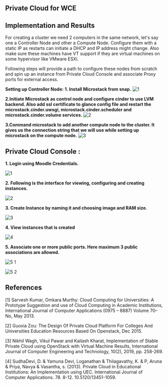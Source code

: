 ## Private Cloud for WCE

## Implementation and Results
  For creating a cluster we need 2 computers in the same network, let's say one a Controller Node and other a Compute Node. Configure them with a static IP as restarts can initiate a DHCP and IP address might change. Also make sure these machines have VT support if they are virtual machines on some hypervisor like VMware ESXi.

Following steps will provide a path to configure these nodes from scratch and spin up an instance from Private Cloud Console and associate Proxy ports for external access. 

**Setting up Controller Node:**
  **1. Install Microstack from snap.**
    ![1](https://github.com/Om-Khairnar/WCE-Private-Cloud-main/assets/143726540/c57f32ad-ecb0-419a-be40-68094eab1508)
      
  **2.Initiate Microstack as control node and configure cinder to use LVM backend. Also add ssl certificate to glance config file and restart the microstack.cinder.uwsgi, microstack.cinder.scheduler and microstack.cinder.volume services.**
    ![2](https://github.com/Om-Khairnar/WCE-Private-Cloud-main/assets/143726540/a74ad9d1-8f13-4603-a0ba-41f57d9ca2a0)
     
  **3.Command microstack to add another compute node to the cluster. It gives us the connection string that we will use while setting up microstack on the compute node.**
    ![3](https://github.com/Om-Khairnar/WCE-Private-Cloud-main/assets/143726540/001cf49a-1011-440a-8c6e-0c3a715c6139)

## Private Cloud Console :
   **1. Login using Moodle Credentials.**
   
   ![1](https://github.com/Om-Khairnar/WCE-Private-Cloud-main/assets/143726540/d11ffb8e-5a75-4e53-af47-68c80131bf7e)

   **2. Following is the interface for viewing, configuring and creating instances.**
   
   ![2](https://github.com/Om-Khairnar/WCE-Private-Cloud-main/assets/143726540/f55cc197-7e3b-46f0-b66f-6aa622625f39)

   **3. Create Instance by naming it and choosing image and RAM size.**

   ![3](https://github.com/Om-Khairnar/WCE-Private-Cloud-main/assets/143726540/9a54820a-a1c6-4f6f-9e69-087e9fd2c62b)

   **4. View instances that is created**
     
  ![4](https://github.com/Om-Khairnar/WCE-Private-Cloud-main/assets/143726540/027c217e-2d55-469a-9c34-1f277e387e92)
     
   **5. Associate one or more public ports. Here maximum 3 public associations are allowed.**
   
   ![5 1](https://github.com/Om-Khairnar/WCE-Private-Cloud-main/assets/143726540/2d667dcd-3c2c-445a-804d-2897c94609d4)
      
  ![5 2](https://github.com/Om-Khairnar/WCE-Private-Cloud-main/assets/143726540/2b9d69c1-3567-43a5-b786-ab85c039e9a0)

## References  
  [1] Sarvesh Kumar, Omkara Murthy: Cloud Computing for Universities: A Prototype
      Suggestion and use of Cloud Computing in Academic Institutions, International Journal
      of Computer Applications (0975 – 8887) Volume 70– No, May 2013.
    
  [2] Guoxia Zou: The Design Of Private Cloud Platform For Colleges And Universities
      Education Resources Based On Openstack, Dec 2015.
      
  [3] Nikhil Wagh, Vikul Pawar and Kailash Kharat, Implementation of Stable Private Cloud
      using OpenStack with Virtual Machine Results, International Journal of Computer
      Engineering and Technology, 10(2), 2019, pp. 258-269.
  
  [4] SudhaDevi, D. & Yamuna Devi, Loganathan & Thilagavathy, K. & P, Aruna & Priya,
      Navya & Vasantha, s. (2013). Private Cloud in Educational Institutions: An
      Implementation using UEC. International Journal of Computer Applications. 78. 8-12.
      10.5120/13451-1059.
